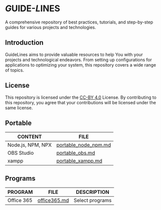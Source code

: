 # ***G***UIDE-***L***INES
A comprehensive repository of best practices, tutorials, and step-by-step guides for various projects and technologies.

## Introduction
GuideLines aims to provide valuable resources to help You with your projects and technological endeavors. From setting up configurations for applications to optimizing your system, this repository covers a wide range of topics.

## License
This repository is licensed under the [CC-BY 4.0](./LICENSE.md) License. By contributing to this repository, you agree that your contributions will be licensed under the same license.

## Portable
| CONTENT           | FILE                                                          |
| ----------------- | ------------------------------------------------------------- |
| Node.js, NPM, NPX | [portable_node_npm.md](./CONFIG_MANUALS/portable_node_npm.md) |
| OBS Studio        | [portable_obs.md](./CONFIG_MANUALS/portable_obs.md)           |
| xampp             | [portable_xampp.md](./CONFIG_MANUALS/portable_xampp.md)       |

## Programs
| PROGRAM    | FILE                                          | DESCRIPTION     |
| ---------- | --------------------------------------------- | --------------- |
| Office 365 | [office365.md](./CONFIG_MANUALS/office365.md) | Select programs |
